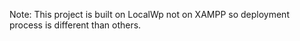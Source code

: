 Note:
This project is built on LocalWp not on XAMPP so deployment process is different than others.
